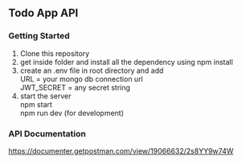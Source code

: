 ## Todo App API
### Getting Started
1. Clone this repository 
2. get inside folder and install all the dependency using npm install
3. create an .env file in root directory and add <br/>
   URL = your mongo db connection url </br>
   JWT_SECRET = any secret string <br/>
4. start the server <br/>
   npm start <br/>
   npm run dev (for development) 

### API Documentation
https://documenter.getpostman.com/view/19066632/2s8YY9w74W